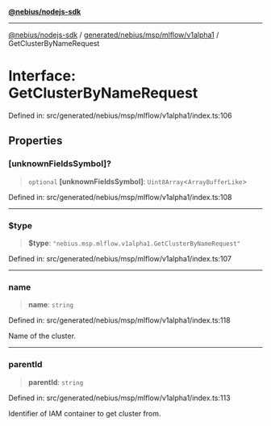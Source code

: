 [**@nebius/nodejs-sdk**](../../../../../../README.md)

***

[@nebius/nodejs-sdk](../../../../../../README.md) / [generated/nebius/msp/mlflow/v1alpha1](../README.md) / GetClusterByNameRequest

# Interface: GetClusterByNameRequest

Defined in: src/generated/nebius/msp/mlflow/v1alpha1/index.ts:106

## Properties

### \[unknownFieldsSymbol\]?

> `optional` **\[unknownFieldsSymbol\]**: `Uint8Array`\<`ArrayBufferLike`\>

Defined in: src/generated/nebius/msp/mlflow/v1alpha1/index.ts:108

***

### $type

> **$type**: `"nebius.msp.mlflow.v1alpha1.GetClusterByNameRequest"`

Defined in: src/generated/nebius/msp/mlflow/v1alpha1/index.ts:107

***

### name

> **name**: `string`

Defined in: src/generated/nebius/msp/mlflow/v1alpha1/index.ts:118

Name of the cluster.

***

### parentId

> **parentId**: `string`

Defined in: src/generated/nebius/msp/mlflow/v1alpha1/index.ts:113

Identifier of IAM container to get cluster from.

